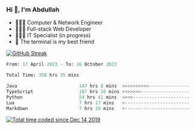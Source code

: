 <h3>Hi 👋, I'm Abdullah</h3>

- 👷🏼‍♂️ Computer & Network Engineer
- 👨🏻‍💻 Full-stack Web Developer
- 👨🏻‍💻 IT Specialist (in progress)
- 🖤 The terminal is my best friend

[![GitHub Streak](https://streak-stats.demolab.com?user=al3bad&theme=transparent&date_format=j%20M%5B%20Y%5D)](https://git.io/streak-stats)

<!--START_SECTION:waka-->

```python
From: 17 April 2023 - To: 16 October 2023

Total Time: 358 hrs 35 mins

Java                       147 hrs 8 mins  >>>>>>>>>>---------------   40.95 %
TypeScript                 107 hrs 26 mins >>>>>>>------------------   29.90 %
Python                     54 hrs 41 mins  >>>>---------------------   15.22 %
Lua                        7 hrs 17 mins   >------------------------   02.03 %
Markdown                   7 hrs 10 mins   >------------------------   02.00 %
```

<!--END_SECTION:waka-->

<p>
  <a href="https://wakatime.com/@ce2a2aac-0d6b-4d65-b864-8a4bcaf12967"><img src="https://wakatime.com/badge/user/ce2a2aac-0d6b-4d65-b864-8a4bcaf12967.svg" alt="Total time coded since Dec 14 2019" /></a>
</p>
